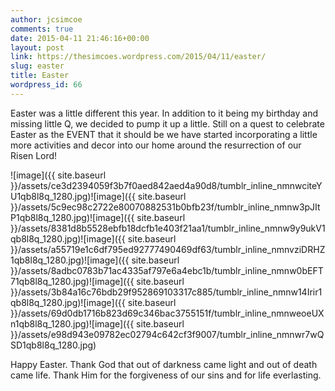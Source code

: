 ```yaml
---
author: jcsimcoe
comments: true
date: 2015-04-11 21:46:16+00:00
layout: post
link: https://thesimcoes.wordpress.com/2015/04/11/easter/
slug: easter
title: Easter
wordpress_id: 66
---
```


Easter was a little different this year. In addition to it being my birthday and missing little Q, we decided to pump it up a little. Still on a quest to celebrate Easter as the EVENT that it should be we have started incorporating a little more activities and decor into our home around the resurrection of our Risen Lord!

![image]({{ site.baseurl }}/assets/ce3d2394059f3b7f0aed842aed4a90d8/tumblr_inline_nmnwciteYU1qb8l8q_1280.jpg)![image]({{ site.baseurl }}/assets/5c9ec98c2722e80070882531b0bfb23f/tumblr_inline_nmnw3pJItP1qb8l8q_1280.jpg)![image]({{ site.baseurl }}/assets/8381d8b5528ebfb18dcfb1e403f21aa1/tumblr_inline_nmnw9y9ukV1qb8l8q_1280.jpg)![image]({{ site.baseurl }}/assets/a55719e1c6df795ed92777490469df63/tumblr_inline_nmnvziDRHZ1qb8l8q_1280.jpg)![image]({{ site.baseurl }}/assets/8adbc0783b71ac4335af797e6a4ebc1b/tumblr_inline_nmnw0bEFT71qb8l8q_1280.jpg)![image]({{ site.baseurl }}/assets/3b84a16c76bdb29f952869103317c885/tumblr_inline_nmnw14Irir1qb8l8q_1280.jpg)![image]({{ site.baseurl }}/assets/69d0db1716b823d69c346bac3755151f/tumblr_inline_nmnweoeUXn1qb8l8q_1280.jpg)![image]({{ site.baseurl }}/assets/e98d943e09782ec02794c642cf3f9007/tumblr_inline_nmnwr7wQSD1qb8l8q_1280.jpg)

Happy Easter. Thank God that out of darkness came light and out of death came life. Thank Him for the forgiveness of our sins and for life everlasting.

